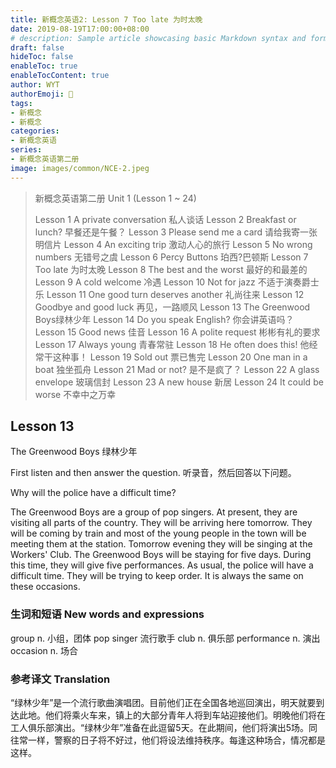 ```yaml
---
title: 新概念英语2: Lesson 7 Too late 为时太晚
date: 2019-08-19T17:00:00+08:00
# description: Sample article showcasing basic Markdown syntax and formatting for HTML elements.
draft: false
hideToc: false
enableToc: true
enableTocContent: true
author: WYT
authorEmoji: 🧑
tags:
- 新概念
- 新概念
categories:
- 新概念英语
series:
- 新概念英语第二册
image: images/common/NCE-2.jpeg
---
```


> 新概念英语第二册 Unit 1 (Lesson 1 ~ 24)
> 
> Lesson 1 A private conversation 私人谈话
> Lesson 2 Breakfast or lunch? 早餐还是午餐？
> Lesson 3 Please send me a card 请给我寄一张明信片
> Lesson 4 An exciting trip 激动人心的旅行
> Lesson 5 No wrong numbers 无错号之虞
> Lesson 6 Percy Buttons 珀西?巴顿斯
> Lesson 7 Too late 为时太晚
> Lesson 8 The best and the worst 最好的和最差的
> Lesson 9 A cold welcome 冷遇
> Lesson 10 Not for jazz 不适于演奏爵士乐
> Lesson 11 One good turn deserves another 礼尚往来
> Lesson 12 Goodbye and good luck 再见，一路顺风
> Lesson 13 The Greenwood Boys绿林少年
> Lesson 14 Do you speak English? 你会讲英语吗？
> Lesson 15 Good news 佳音
> Lesson 16 A polite request 彬彬有礼的要求
> Lesson 17 Always young 青春常驻
> Lesson 18 He often does this! 他经常干这种事！
> Lesson 19 Sold out 票已售完
> Lesson 20 One man in a boat 独坐孤舟
> Lesson 21 Mad or not? 是不是疯了？
> Lesson 22 A glass envelope 玻璃信封
> Lesson 23 A new house 新居
> Lesson 24 It could be worse 不幸中之万幸


## Lesson 13
The Greenwood Boys 
绿林少年

First listen and then answer the question.
听录音，然后回答以下问题。

Why will the police have a difficult time?

The Greenwood Boys are a group of pop singers. At present, they are visiting all parts of the country. They will be arriving here tomorrow. They will be coming by train and most of the young people in the town will be meeting them at the station. Tomorrow evening they will be singing at the Workers' Club. The Greenwood Boys will be staying for five days. During this time, they will give five performances. As usual, the police will have a difficult time. They will be trying to keep order. It is always the same on these occasions.

### 生词和短语 New words and expressions  

group  n. 小组，团体
pop singer  流行歌手
club  n. 俱乐部
performance  n. 演出
occasion  n. 场合

### 参考译文 Translation


“绿林少年”是一个流行歌曲演唱团。目前他们正在全国各地巡回演出，明天就要到达此地。他们将乘火车来，镇上的大部分青年人将到车站迎接他们。明晚他们将在工人俱乐部演出。“绿林少年”准备在此逗留5天。在此期间，他们将演出5场。同往常一样，警察的日子将不好过，他们将设法维持秩序。每逢这种场合，情况都是这样。

